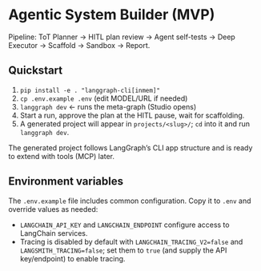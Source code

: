 # Agentic System Builder (MVP)

Pipeline: ToT Planner → HITL plan review → Agent self-tests → Deep Executor → Scaffold → Sandbox → Report.

## Quickstart
1. `pip install -e . "langgraph-cli[inmem]"`
2. `cp .env.example .env` (edit MODEL/URL if needed)
3. `langgraph dev`  ← runs the meta-graph (Studio opens)
4. Start a run, approve the plan at the HITL pause, wait for scaffolding.
5. A generated project will appear in `projects/<slug>/`; `cd` into it and run `langgraph dev`.

The generated project follows LangGraph’s CLI app structure and is ready to extend with tools (MCP) later.

## Environment variables

The `.env.example` file includes common configuration. Copy it to `.env` and override values as needed:

- `LANGCHAIN_API_KEY` and `LANGCHAIN_ENDPOINT` configure access to LangChain services.
- Tracing is disabled by default with `LANGCHAIN_TRACING_V2=false` and `LANGSMITH_TRACING=false`; set them to `true` (and supply the API key/endpoint) to enable tracing.
